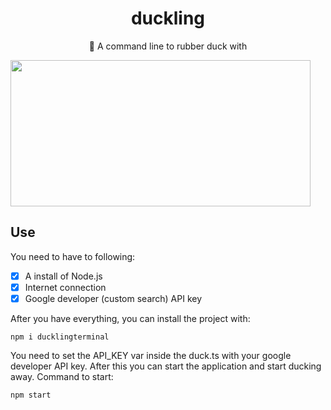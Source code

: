 <div align="center">
  
# duckling
  
🦆 A command line to rubber duck with
</div>

<img src="https://media.giphy.com/media/4yOvWt3HrWw0INTFxj/giphy.gif" width="480" height="234">

## Use
You need to have to following:
- [x] A install of Node.js
- [x] Internet connection
- [x] Google developer (custom search) API key

After you have everything, you can install the project with:

```
npm i ducklingterminal
```

You need to set the API_KEY var inside the duck.ts with your google developer API key. After this you can start the application and start ducking away. Command to start:

```
npm start
```
